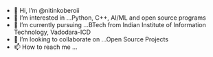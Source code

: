 - 👋 Hi, I’m @nitinkoberoii
- 👀 I’m interested in ...Python, C++, AI/ML and open source programs 
- 🌱 I’m currently pursuing ...BTech from Indian Institute of Information Technology, Vadodara-ICD 
- 💞️ I’m looking to collaborate on ...Open Source Projects
- 📫 How to reach me ...

<!---
nitinkoberoii/nitinkoberoii is a ✨ special ✨ repository because its `README.md` (this file) appears on your GitHub profile.
You can click the Preview link to take a look at your changes.
--->
